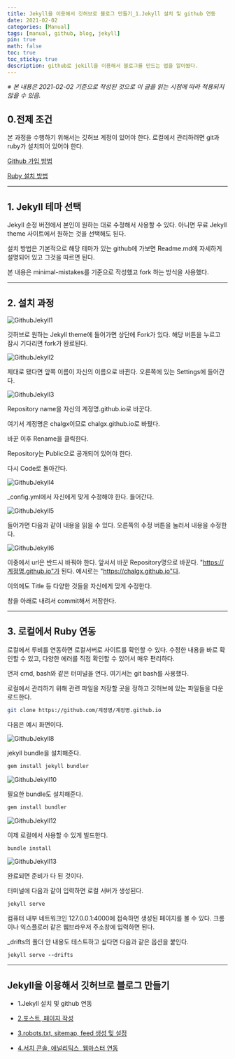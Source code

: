 ```yaml
---
title: Jekyll을 이용해서 깃허브로 블로그 만들기_1.Jekyll 설치 및 github 연동
date: 2021-02-02
categories: [Manual]
tags: [manual, github, blog, jekyll]
pin: true
math: false
toc: true
toc_sticky: true
description: github로 jekill을 이용해서 블로그를 만드는 법을 알아봤다.
---
```


_※ 본 내용은 2021-02-02 기준으로 작성된 것으로 이 글을 읽는 시점에 따라 적용되지 않을 수 있음._

## __0.전제 조건__

본 과정을 수행하기 위해서는 깃허브 계정이 있어야 한다. 로컬에서 관리하려면 git과 ruby가 설치되어 있어야 한다.

[Github 가입 방법](https://chalgx.github.io/Manual/GithubManual1/)

[Ruby 설치 방법](https://chalgx.github.io/Manual/RubyInstallManual/)  

***

## __1. Jekyll 테마 선택__

Jekyll 순정 버전에서 본인이 원하는 대로 수정해서 사용할 수 있다. 아니면 무료 Jekyll theme 사이트에서 원하는 것을 선택해도 된다.

설치 방법은 기본적으로 해당 테마가 있는 github에 가보면 Readme.md에 자세하게 설명되어 있고 그것을 따르면 된다.

본 내용은 minimal-mistakes를 기준으로 작성했고 fork 하는 방식을 사용했다.

***

## __2. 설치 과정__

![GithubJekyll1](/images/Jekyll1/Jekyll1.PNG)

깃허브로 원하는 Jekyll theme에 들어가면 상단에 Fork가 있다. 해당 버튼을 누르고 잠시 기다리면 fork가 완료된다.

![GithubJekyll2](/images/Jekyll1/Jekyll2.PNG)

제대로 됐다면 앞쪽 이름이 자신의 이름으로 바뀐다. 오른쪽에 있는 Settings에 들어간다.

![GithubJekyll3](/images/Jekyll1/Jekyll3.PNG)

Repository name을 자신의 계정명.github.io로 바꾼다.

여기서 계정명은 chalgx이므로 chalgx.github.io로 바꿨다.

바꾼 이후 Rename을 클릭한다.

Repository는 Public으로 공개되어 있어야 한다.

다시 Code로 돌아간다.

![GithubJekyll4](/images/Jekyll1/Jekyll4.PNG)

_config.yml에서 자신에게 맞게 수정해야 한다. 들어간다.

![GithubJekyll5](/images/Jekyll1/Jekyll5.PNG)

들어가면 다음과 같이 내용을 읽을 수 있다. 오른쪽의 수정 버튼을 눌러서 내용을 수정한다.

![GithubJekyll6](/images/Jekyll1/Jekyll6.PNG)

이중에서 url은 반드시 바꿔야 한다. 앞서서 바꾼 Repository명으로 바꾼다. "https://계정명.github.io"가 된다. 예시로는 "https://chalgx.github.io"다.

이외에도 Title 등 다양한 것들을 자신에게 맞게 수정한다.

창을 아래로 내려서 commit해서 저장한다.

***

## __3. 로컬에서 Ruby 연동__

로컬에서 루비를 연동하면 로컬서버로 사이트를 확인할 수 있다. 수정한 내용을 바로 확인할 수 있고, 다양한 에러를 직접 확인할 수 있어서 매우 편리하다.

먼저 cmd, bash와 같은 터미널을 연다. 여기서는 git bash를 사용했다.

로컬에서 관리하기 위해 관련 파일을 저장할 곳을 정하고 깃허브에 있는 파일들을 다운로드한다.

```bash
git clone https://github.com/계정명/계정명.github.io
```

다음은 예시 화면이다.

![GithubJekyll8](/images/Jekyll1/Jekyll8.PNG)  

jekyll bundle을 설치해준다.

```ruby
gem install jekyll bundler
```

![GithubJekyll10](/images/Jekyll1/Jekyll10.PNG)

필요한 bundle도 설치해준다.

```ruby
gem install bundler
```

![GithubJekyll12](/images/Jekyll1/Jekyll12.PNG)

이제 로컬에서 사용할 수 있게 빌드한다.

```ruby
bundle install
```

![GithubJekyll13](/images/Jekyll1/Jekyll13.PNG)

완료되면 준비가 다 된 것이다.

터미널에 다음과 같이 입력하면 로컬 서버가 생성된다.

```ruby
jekyll serve
```

컴퓨터 내부 네트워크인 127.0.0.1:4000에 접속하면 생성된 페이지를 볼 수 있다. 크롬이나 익스플로러 같은 웹브라우저 주소창에 입력하면 된다.

_drifts의 폴더 안 내용도 테스트하고 싶다면 다음과 같은 옵션을 붙인다.

```ruby
jekyll serve --drifts
```

***

## __Jekyll을 이용해서 깃허브로 블로그 만들기__

- 1.Jekyll 설치 및 github 연동

- [2.포스트, 페이지 작성](https://chalgx.github.io/manual/GithubJekyllManual2/)

- [3.robots.txt, sitemap, feed 생성 및 설정](https://chalgx.github.io/manual/GithubJekyllManual3/)

- [4.서치 콘솔, 애널리틱스, 웹마스터 연동](https://chalgx.github.io/manual/GithubJekyllManual4/)